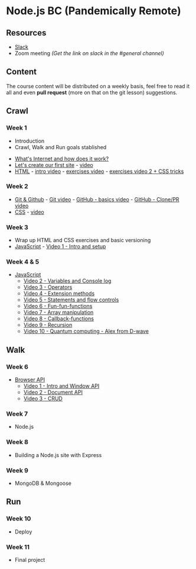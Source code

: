 # Node.js BC (Pandemically Remote)

## Resources

- [Slack](http://nodebcjan6.slack.com)
- Zoom meeting _(Get the link on slack in the #general channel)_

## Content

The course content will be distributed on a weekly basis, feel free to read it all and even **pull request** (more on that on the git lesson) suggestions.

## Crawl

### Week 1

- Introduction
- Crawl, Walk and Run goals stablished

* [What's Internet and how does it work?](internet.md)
* [Let's create our first site](first-site.md) - [video](https://drive.google.com/file/d/1jb7MOdqZm2zEBuWCuBKjoohp-bzU-hl1/view?usp=sharing)
* [HTML](html.md) - [intro video](https://drive.google.com/file/d/1oACrXII2rQ375gYLdu21mMbwuHzrjhLB/view?usp=sharing) - [exercises video](https://drive.google.com/file/d/1U1KGrt6pg2zxQHHBUltJ-gMBu5ORrXPy/view?usp=sharing) - [exercises video 2 + CSS tricks](https://drive.google.com/file/d/1sp-hObvLu0oUHpeZD0abqc8KUR0p-BmY/view?usp=sharing)

### Week 2

- [Git & Github](git.md) - [Git video](https://drive.google.com/file/d/1uSP3sYvVXm-0c8PC7JhmcgrUf8ensTfL/view?usp=sharing) - [GitHub - basics video](https://drive.google.com/file/d/11KCINeC-MSbSdHsRUjCw7R25Nvcrj_xN/view?usp=sharing) - [GitHub - Clone/PR video](https://drive.google.com/file/d/10GgIcmu_jHYpupHZKdrw2NWsz2fp7-4A/view?usp=sharing)
- [CSS](css.md) - [video](https://drive.google.com/file/d/14WA4Rc8UQmubSqH094Tu7_Oj5rQ-rx8V/view?usp=sharing)

### Week 3

- Wrap up HTML and CSS exercises and basic versioning
- [JavaScript](javascript.md) - [Video 1 - Intro and setup](https://drive.google.com/file/d/1CnXqYssk1pyIdTVDGj0b4foDIieXA_s2/view?usp=sharing)

### Week 4 & 5

- [JavaScript](javascript.md)
  - [Video 2 - Variables and Console log](https://drive.google.com/file/d/1g8gUezPdLZ4FOdKM3p3TmX_MvZ5UUPgv/view?usp=sharing) 
  - [Video 3 - Operators](https://drive.google.com/file/d/1UvA1XKzYaKQ0H_qdseDZHbWwe1xXjT5L/view?usp=sharing)
  - [Video 4 - Extension methods](https://drive.google.com/file/d/16tAFgYsbGjTmwI8FCXQmC3dYnPQEcjla/view?usp=sharing)
  - [Video 5 - Statements and flow controls](https://drive.google.com/file/d/1OSrSK1qtavpl8tfrRpfQJ0kNriEDqrQ9/view?usp=sharing)
  - [Video 6 - Fun-fun-functions](https://drive.google.com/file/d/1kfMwi1chxGpcuKAeZHB5GeYX5yqyvKGS/view?usp=sharing)
  - [Video 7 - Array manipulation](https://drive.google.com/file/d/173ZbbLM4ev2HL0X8tEgoDTJvj2oE-3X9/view?usp=sharing)
  - [Video 8 - Callback-functions](https://drive.google.com/file/d/1tf2gqUzQmGJJ6Dchoh4f9XIJFX7Gfk29/view?usp=sharing)
  - [Video 9 - Recursion](https://drive.google.com/file/d/1fmAl3U-qSWwkjtmFlbzxMeHl17vOmU6m/view?usp=sharing)
  - [Video 10 - Quantum computing - Alex from D-wave](https://drive.google.com/file/d/1W8FjDEh1yvWodyXokFSZW-56yu0IogG9/view?usp=sharing)

## Walk

### Week 6

- [Browser API](browserapi.md)
  - [Video 1 - Intro and Window API](https://drive.google.com/file/d/1FwdMcog1mEBpX0LfLKgwdRKBRC-Dr7l5/view?usp=sharing)
  - [Video 2 - Document API](https://drive.google.com/file/d/1Bj3qxZ_i8mowSN9P2l-IzDjt7o9jyJIa/view?usp=sharing)
  - [Video 3 - CRUD](https://drive.google.com/file/d/1Uzp48ocm1lAYD3RlHrs7eN7vU0z_dNGK/view?usp=sharing)

### Week 7

- Node.js

### Week 8

- Building a Node.js site with Express

### Week 9

- MongoDB & Mongoose

## Run

### Week 10

- Deploy

### Week 11

- Final project
